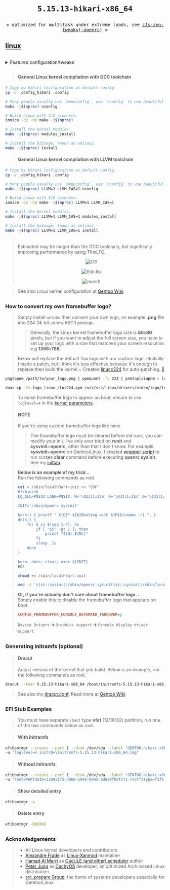 # <p align="center">`5.15.13-hikari-x86_64`</p>

<p align="center"><samp>✲ optimized for multitask under extreme loads, see <a href="https://github.com/igo95862/cfs-zen-tweaks">cfs-zen-tweaks</a>(<a href="https://github.com/owl4ce/cfs-zen-tweaks-openrc">-openrc</a>) ✲</samp></p>

## [linux](./linux) <img alt="" align="right" src="https://badges.pufler.dev/visits/owl4ce/hikari-x86_64?style=flat-square&label=&color=000000&logo=GitHub&logoColor=white&labelColor=373e4d"/>

<p align="center"><a href="#general-linux-kernel-compilation-with-gcc-toolchain"><img alt="" src="https://repository-images.githubusercontent.com/308812995/e978591c-11ed-452f-bab8-718c2fca29cf"/></a></p>

<details>
<summary>Featured configuration/tweaks</summary>
  
  <br>
  
  > * Use [LRNG](https://github.com/smuellerDD/lrng) framework to provide sufficient entropy during boot as well as in virtual environments and SSDs
  > * Use balanced 500Hz timer frequency for fast desktop interactivity and smoothness with energy-efficient
  > * Use [Clang/LLVM toolchain](https://kernel.org/doc/html/latest/kbuild/llvm.html) with O3 optimization for processor family x86-64-v3 and ThinLTO by default
  > * Majority use [LZ4](https://github.com/lz4/lz4) compression algorithm for fastest de/compression speeds with low-compression ratio
  > * Use [BFQ I/O scheduler](https://kernel.org/doc/html/latest/block/bfq-iosched.html) which guarantees high-system, applications responsiveness, and low-latency
  > * Use [Performance governor](https://kernel.org/doc/html/latest/admin-guide/pm/cpufreq.html) by default for max CPU speed, change if too high energy consumptions
  > * Disabled unused features like 5-level page tables, debugging, kexec, kprobes, NUMA, Xen, etc.
  > * Enabled F2FS (SSD) and EXT4 (HDD) as built-in which optimized, and BTRFS as module
  > * Enabled AMD-specific or Intel-specific features, other SoCs are all disabled
  > * Enabled [AMD-pstate](https://lore.kernel.org/lkml/20211029130241.1984459-1-ray.huang@amd.com/T) driver for schedutil and ondemand governor
  > * Enabled [Zstd](https://github.com/facebook/zstd) module compression support by default (KMOD)
  > * Enabled Google's BBRv2 TCP congestion control by default
  > * Enabled New Paragon's Software [NTFS3](https://kernel.org/doc/html/latest/filesystems/ntfs3.html) driver
  > * Full-support [EFI stub](https://kernel.org/doc/html/latest/admin-guide/efi-stub.html) w/o initramfs
  > * Many more as in [xanmod.org](https://xanmod.org).
  
  > This configuration based on Linux souces with [Xanmod patchset](https://xanmod.org) + [Gentoo patches](https://wiki.gentoo.org/wiki/Project:Kernel/Gentoo-sources) from [src_prepare-overlay](https://gitlab.com/src_prepare/src_prepare-overlay/-/tree/master/sys-kernel/xanmod-sources).

</details>

##  
> #### General Linux kernel compilation with GCC toolchain
```sh
# Copy my hikari configuration as default config.
cp -v .config_hikari .config

# Many people usually use `menuconfig`, use `nconfig` to use beautiful curses interface.
make -j$(nproc) nconfig 

# Build Linux with I/O niceness.
ionice -c2 -n0 make -j$(nproc)

# Install the kernel modules.
make -j$(nproc) modules_install

# Install the bzImage, known as vmlinuz.
make -j$(nproc) install
```
> #### General Linux kernel compilation with LLVM toolchain
```sh
# Copy my hikari configuration as default config.
cp -v .config_hikari .config

# Many people usually use `menuconfig`, use `nconfig` to use beautiful curses interface.
make -j$(nproc) LLVM=1 LLVM_IAS=1 nconfig

# Build Linux with I/O niceness.
ionice -c2 -n0 make -j$(nproc) LLVM=1 LLVM_IAS=1

# Install the kernel modules.
make -j$(nproc) LLVM=1 LLVM_IAS=1 modules_install

# Install the bzImage, known as vmlinuz.
make -j$(nproc) LLVM=1 LLVM_IAS=1 install
```
> ㅤ  
> Estimated may be longer than the GCC toolchain, but significally improving performance by using ThinLTO.
> <p align="center"><img src="./.github/screenshots/2021-10-30-072210_1301x748_scrot.png" alt="O3"/></p>
> <p align="center"><img src="./.github/screenshots/2021-10-30-073344_1301x748_scrot.png" alt="thin.lto"/></p>
> <p align="center"><img src="./.github/screenshots/2021-10-30-072151_1301x748_scrot.png" alt="march"/></p>

> See also Linux kernel configuration at [Gentoo Wiki](https://wiki.gentoo.org/wiki/Kernel/Configuration).

##  
### How to convert my own framebuffer logo?
> Simply install `netpbm` then convert your own logo, an example **.png** file into 224 24-bit colors ASCII pixmap.
> 
> > Generally, the Linux kernel framebuffer logo size is **80**x**80** pixels, but if you want to adjust the full screen size, you have to set up your logo with a size that matches your screen resolution e.g **1366**x**768**.
>
> Below will replace the default Tux logo with our custom logo. ~Initially I made a patch, but I think it's less effective because it's enough to replace then build the kernel.~ Created [linucc224](https://github.com/owl4ce/linucc224) for auto-patching. :tada:
```sh
pngtopnm /path/to/your_logo.png | ppmquant -fs 223 | pnmtoplainpnm > logo_linux_clut224.ppm

doas cp -fv logo_linux_clut224.ppm /usr/src/linux/drivers/video/logo/logo_linux_clut224.ppm
```

> To make framebuffer logo to appear on boot, ensure to use `loglevel=4` in the [kernel parameters](https://wiki.archlinux.org/index.php/Kernel_parameters).

> #### NOTE
> If you're using custom framebuffer logo like mine.  
> > The framebuffer logo must be cleared before init runs, you can modify your init. I've only ever tried on **runit** and **sysvinit**+**openrc**, other than that I don't know. For example **sysvinit**+**openrc** on Gentoo/Linux, I created [wrapper script](https://github.com/owl4ce/hmg/blob/main/sbin/localh3art-init) to run curses **clear** command before executing **openrc sysinit**. See my [inittab](https://github.com/owl4ce/hmg/blob/main/etc/inittab#L19-L20).  
> 
> **Below is an example of my trick ..**  
> Run the following commands as root.
> ```sh
> cat > /sbin/localh3art-init << "EOF"
> #!/bin/sh
> LC_ALL=POSIX LANG=POSIX; W='\033[1;37m' R='\033[1;31m' G='\033[1;32m' NC='\033[0m'
> 
> INIT='/sbin/openrc sysinit'
> 
> kern() { printf " ${G}* ${W}Booting with ${R}$(uname -r) "; }
> dots() {
>     for S in $(seq 1 4); do
>         if [ "$S" -gt 1 ]; then
>             printf "${W}.${NC}"
>         fi
>         sleep .1s
>     done
> }
> 
> kern; dots; clear; exec ${INIT}
> EOF
> ```
> ```sh
> chmod +x /sbin/localh3art-init
> ```
> ```sh
> sed -i 's|si::sysinit:/sbin/openrc sysinit|si::sysinit:/sbin/localh3art-init|' /etc/inittab

> **Or, if you're actually don't care about framebuffer logo ..**  
> Simply enable this to disable the framebuffer logo that appears on boot.
> ```cfg  
> CONFIG_FRAMEBUFFER_CONSOLE_DEFERRED_TAKEOVER=y
> ```
> `Device Drivers` 🡲 `Graphics support` 🡲 `Console display driver support`

##  
### Generating initramfs (optional)
> #### Dracut
> Adjust version of the kernel that you build. Below is an example, run the following commands as root.
```sh
dracut --kver 5.15.13-hikari-x86_64 /boot/initramfs-5.15.13-hikari-x86_64.img --force
```
> See also my [dracut.conf](https://github.com/owl4ce/hmg/blob/main/etc/dracut.conf). Read more at [Gentoo Wiki](https://wiki.gentoo.org/wiki/Dracut).

##  
### EFI Stub Examples
> You must have separate `/boot` type **vfat** (12/16/32) partition, run one of the two commands below as root.  

> #### With initramfs
```sh
efibootmgr --create --part 1 --disk /dev/sda --label "GENTOO.hikari-x86_64" --loader "\vmlinuz-5.15.13-hikari-x86_64" \
-u "loglevel=4 initrd=\initramfs-5.15.13-hikari-x86_64.img"
```
> #### Without initramfs
```sh
efibootmgr --create --part 1 --disk /dev/sda --label "GENTOO.hikari-x86_64" --loader "\vmlinuz-5.15.13-hikari-x86_64" \
-u "root=PARTUUID=13992175-d060-1948-b042-ade29f8af571 rootfstype=f2fs rootflags=gc_merge,checkpoint_merge,compress_algorithm=lz4,compress_extension=*,compress_chksum,compress_cache,atgc loglevel=4"
```
> #### Show detailed entry
```sh
efibootmgr -v
```
> #### Delete entry
```sh
efibootmgr -BbXXXX
```

##  
### Acknowledgements
> * All Linux kernel developers and contributors
> * [Alexandre Frade](https://github.com/xanmod) as [Linux-Xanmod](https://xanmod.org) maintainer
> * [Hamad Al Marri](https://github.com/hamadmarri) as [CacULE (and other) scheduler](https://github.com/hamadmarri/cacule-cpu-scheduler) author
> * [Peter Jung](https://github.com/ptr1337) as [CachyOS](https://cachyos.org) developer, an optimized Arch-based Linux distribution
> * [src_prepare Group](https://src_prepare.gitlab.io), the home of systems developers especially for Gentoo/Linux
